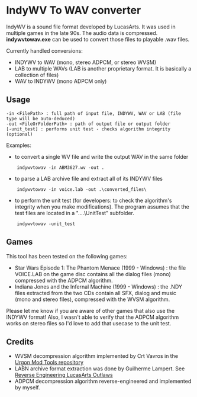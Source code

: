 # IndyWV To WAV converter

IndyWV is a sound file format developed by LucasArts. It was used in multiple games in the late 90s.
The audio data is compressed. **indywvtowav.exe** can be used to convert those files to playable .wav files.

Currently handled conversions:
- INDYWV to WAV (mono, stereo ADPCM, or stereo WVSM)
- LAB to multiple WAVs (LAB is another proprietary format. It is basically a collection of files)
- WAV to INDYWV (mono ADPCM only)

## Usage
```
-in <FilePath> : full path of input file, INDYWV, WAV or LAB (file type will be auto-deduced)
-out <FileOrFolderPath> : path of output file or output folder
[-unit_test] : performs unit test - checks algorithm integrity (optional)
```

Examples:
- to convert a single WV file and write the output WAV in the same folder
```
    indywvtowav -in ABM3627.wv -out .
```
- to parse a LAB archive file and extract all of its INDYWV files
```
    indywvtowav -in voice.lab -out .\converted_files\
```
- to perform the unit test (for developers: to check the algorithm's integrity when you make modifications). The program assumes that the test files are located in a "..\..\UnitTest" subfolder.
```
    indywvtowav -unit_test
```

## Games
This tool has been tested on the following games:
- Star Wars Episode 1: The Phantom Menace (1999 - Windows) : the file VOICE.LAB on the game disc contains all the dialog files (mono) compressed with the ADPCM algorithm.
- Indiana Jones and the Infernal Machine (1999 - Windows) : the .NDY files extracted from the two CDs contain all SFX, dialog and music (mono and stereo files), compressed with the WVSM algorithm.

Please let me know if you are aware of other games that also use the INDYWV format! Also, I wasn't able to verify that the ADPCM algorithm works on stereo files so I'd love to add that usecase to the unit test.

## Credits
- WVSM decompression algorithm implemented by Crt Vavros in the [Urgon Mod Tools repository](https://github.com/smlu/Urgon)
- LABN archive format extraction was done by Guilherme Lampert. See [Reverse Engineering LucasArts Outlaws](https://github.com/glampert/reverse-engineering-outlaws)
- ADPCM decompression algorithm reverse-engineered and implemented by myself.
